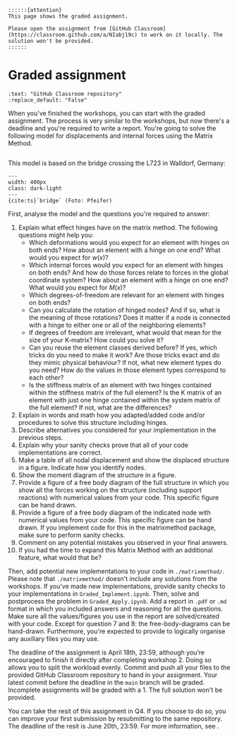 ```{margin}
::::::{attention}
This page shows the graded assignment. 

Please open the assignment from [GitHub Classroom](https://classroom.github.com/a/NIabj19c) to work on it locally. The solution won't be provided.
::::::
```


# Graded assignment

```{custom_download_link} https://classroom.github.com/a/NIabj19c
:text: "GitHub Classroom repository"
:replace_default: "False"
```

When you've finished the workshops, you can start with the graded assignment. The process is very similar to the workshops, but now there's a deadline and you're required to write a report. You're going to solve the following model for displacements and internal forces using the Matrix Method.

```{figure} figures/graded_assignment.svg
```

This model is based on the bridge crossing the L723 in Walldorf, Germany:

```{figure} https://www.wiwa-lokal.de/wp-content/uploads/2017/11/Br%C3%BCcke.jpg
---
width: 400px
class: dark-light
---
{cite:ts}`bridge` (Foto: Pfeifer)
```

First, analyse the model and the questions you're required to answer:
1. Explain what effect hinges have on the matrix method. The following questions might help you:
   - Which deformations would you expect for an element with hinges on both ends? How about an element with a hinge on one end? What would you expect for $w(x)$?
   - Which internal forces would you expect for an element with hinges on both ends? And how do those forces relate to forces in the global coordinate system? How about an element with a hinge on one end? What would you expect for $M(x)$?
   - Which degrees-of-freedom are relevant for an element with hinges on both ends?
   - Can you calculate the rotation of hinged nodes? And if so, what is the meaning of those rotations? Does it matter if a node is connected with a hinge to either one or all of the neighboring elements?
   - If degrees of freedom are irrelevant, what would that mean for the size of your K-matrix? How could you solve it?
   - Can you reuse the element classes derived before? If yes, which tricks do you need to make it work? Are those tricks exact and do they mimic physical behaviour? If not, what new element types do you need? How do the values in those element types correspond to each other?
   - Is the stiffness matrix of an element with two hinges contained within the stiffness matrix of the full element? Is the K matrix of an element with just one hinge contained within the system matrix of the full element? If not, what are the differences?
2. Explain in words and math how you adapted/added code and/or procedures to solve this structure including hinges.
3. Describe alternatives you considered for your implementation in the previous steps.
4. Explain why your sanity checks prove that all of your code implementations are correct.
5. Make a table of all nodal displacement and show the displaced structure in a figure. Indicate how you identify nodes.
6. Show the moment diagram of the structure in a figure.
7. Provide a figure of a free body diagram of the full structure in which you show all the forces working on the structure (including support reactions) with numerical values from your code. This specific figure can be hand drawn.
8. Provide a figure of a free body diagram of the indicated node with numerical values from your code. This specific figure can be hand drawn. If you implement code for this in the matrixmethod package, make sure to perform sanity checks.
9. Comment on any potential mistakes you observed in your final answers.
10. If you had the time to expand this Matrix Method with an additional feature, what would that be?

Then, add potential new implementations to your code in `./matrixmethod/`. Please note that `./matrixmethod/` doesn't include any solutions from the workshops. If you've made new implementations, provide sanity checks to your implementations in `Graded_Implement.ipynb`. Then, solve and postprocess the problem in `Graded_Apply.ipynb`. Add a report in `.pdf` or `.md` format in which you included answers and reasoning for all the questions. Make sure all the values/figures you use in the report are solved/created with your code. Except for question 7 and 8: the free-body-diagrams can be hand-drawn. Furthermore, you're expected to provide to logically organise any auxiliary files you may use.

The deadline of the assignment is April 18th, 23:59, although you’re encouraged to finish it directly after completing workshop 2. Doing so allows you to split the workload evenly. Commit and push all your files to the provided GitHub Classroom repository to hand in your assignment. Your latest commit before the deadline in the `main` branch will be graded. Incomplete assignments will be graded with a 1. The full solution won't be provided.

You can take the resit of this assignment in Q4. If you choose to do so, you can improve your first submission by resubmitting to the same repository. The deadline of the resit is June 20th, 23:59. For more information, see [](./course_information.md).
